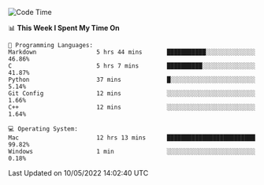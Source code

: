 
<!--START_SECTION:waka-->
![Code Time](http://img.shields.io/badge/Code%20Time-0-blue)

📊 **This Week I Spent My Time On** 

```text
💬 Programming Languages: 
Markdown                 5 hrs 44 mins       ███████████░░░░░░░░░░░░░░   46.86% 
C                        5 hrs 7 mins        ██████████░░░░░░░░░░░░░░░   41.87% 
Python                   37 mins             █░░░░░░░░░░░░░░░░░░░░░░░░   5.14% 
Git Config               12 mins             ░░░░░░░░░░░░░░░░░░░░░░░░░   1.66% 
C++                      12 mins             ░░░░░░░░░░░░░░░░░░░░░░░░░   1.64%

💻 Operating System: 
Mac                      12 hrs 13 mins      █████████████████████████   99.82% 
Windows                  1 min               ░░░░░░░░░░░░░░░░░░░░░░░░░   0.18%

```


 Last Updated on 10/05/2022 14:02:40 UTC
<!--END_SECTION:waka-->
